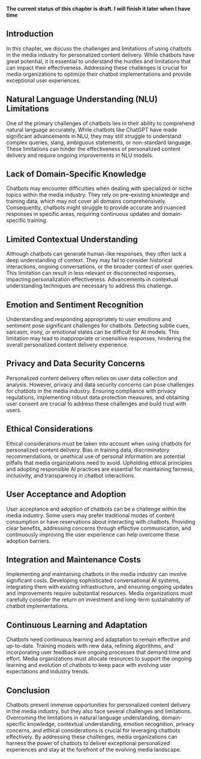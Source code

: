 **The current status of this chapter is draft. I will finish it later when I have time**

Introduction
------------

In this chapter, we discuss the challenges and limitations of using chatbots in the media industry for personalized content delivery. While chatbots have great potential, it is essential to understand the hurdles and limitations that can impact their effectiveness. Addressing these challenges is crucial for media organizations to optimize their chatbot implementations and provide exceptional user experiences.

Natural Language Understanding (NLU) Limitations
------------------------------------------------

One of the primary challenges of chatbots lies in their ability to comprehend natural language accurately. While chatbots like ChatGPT have made significant advancements in NLU, they may still struggle to understand complex queries, slang, ambiguous statements, or non-standard language. These limitations can hinder the effectiveness of personalized content delivery and require ongoing improvements in NLU models.

Lack of Domain-Specific Knowledge
---------------------------------

Chatbots may encounter difficulties when dealing with specialized or niche topics within the media industry. They rely on pre-existing knowledge and training data, which may not cover all domains comprehensively. Consequently, chatbots might struggle to provide accurate and nuanced responses in specific areas, requiring continuous updates and domain-specific training.

Limited Contextual Understanding
--------------------------------

Although chatbots can generate human-like responses, they often lack a deep understanding of context. They may fail to consider historical interactions, ongoing conversations, or the broader context of user queries. This limitation can result in less relevant or disconnected responses, impacting personalization effectiveness. Advancements in contextual understanding techniques are necessary to address this challenge.

Emotion and Sentiment Recognition
---------------------------------

Understanding and responding appropriately to user emotions and sentiment pose significant challenges for chatbots. Detecting subtle cues, sarcasm, irony, or emotional states can be difficult for AI models. This limitation may lead to inappropriate or insensitive responses, hindering the overall personalized content delivery experience.

Privacy and Data Security Concerns
----------------------------------

Personalized content delivery often relies on user data collection and analysis. However, privacy and data security concerns can pose challenges for chatbots in the media industry. Ensuring compliance with privacy regulations, implementing robust data protection measures, and obtaining user consent are crucial to address these challenges and build trust with users.

Ethical Considerations
----------------------

Ethical considerations must be taken into account when using chatbots for personalized content delivery. Bias in training data, discriminatory recommendations, or unethical use of personal information are potential pitfalls that media organizations need to avoid. Upholding ethical principles and adopting responsible AI practices are essential for maintaining fairness, inclusivity, and transparency in chatbot interactions.

User Acceptance and Adoption
----------------------------

User acceptance and adoption of chatbots can be a challenge within the media industry. Some users may prefer traditional modes of content consumption or have reservations about interacting with chatbots. Providing clear benefits, addressing concerns through effective communication, and continuously improving the user experience can help overcome these adoption barriers.

Integration and Maintenance Costs
---------------------------------

Implementing and maintaining chatbots in the media industry can involve significant costs. Developing sophisticated conversational AI systems, integrating them with existing infrastructure, and ensuring ongoing updates and improvements require substantial resources. Media organizations must carefully consider the return on investment and long-term sustainability of chatbot implementations.

Continuous Learning and Adaptation
----------------------------------

Chatbots need continuous learning and adaptation to remain effective and up-to-date. Training models with new data, refining algorithms, and incorporating user feedback are ongoing processes that demand time and effort. Media organizations must allocate resources to support the ongoing learning and evolution of chatbots to keep pace with evolving user expectations and industry trends.

Conclusion
----------

Chatbots present immense opportunities for personalized content delivery in the media industry, but they also face several challenges and limitations. Overcoming the limitations in natural language understanding, domain-specific knowledge, contextual understanding, emotion recognition, privacy concerns, and ethical considerations is crucial for leveraging chatbots effectively. By addressing these challenges, media organizations can harness the power of chatbots to deliver exceptional personalized experiences and stay at the forefront of the evolving media landscape.
